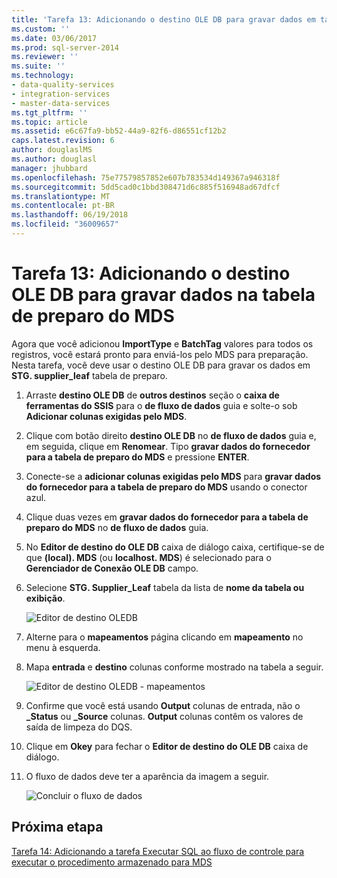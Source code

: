```yaml
---
title: 'Tarefa 13: Adicionando o destino OLE DB para gravar dados em tabela de preparo do MDS | Microsoft Docs'
ms.custom: ''
ms.date: 03/06/2017
ms.prod: sql-server-2014
ms.reviewer: ''
ms.suite: ''
ms.technology:
- data-quality-services
- integration-services
- master-data-services
ms.tgt_pltfrm: ''
ms.topic: article
ms.assetid: e6c67fa9-bb52-44a9-82f6-d86551cf12b2
caps.latest.revision: 6
author: douglaslMS
ms.author: douglasl
manager: jhubbard
ms.openlocfilehash: 75e77579857852e607b783534d149367a946318f
ms.sourcegitcommit: 5dd5cad0c1bbd308471d6c885f516948ad67dfcf
ms.translationtype: MT
ms.contentlocale: pt-BR
ms.lasthandoff: 06/19/2018
ms.locfileid: "36009657"
---
```

# <a name="task-13-adding-ole-db-destination-to-write-data-to-mds-staging-table"></a>Tarefa 13: Adicionando o destino OLE DB para gravar dados na tabela de preparo do MDS
  Agora que você adicionou **ImportType** e **BatchTag** valores para todos os registros, você estará pronto para enviá-los pelo MDS para preparação. Nesta tarefa, você deve usar o destino OLE DB para gravar os dados em **STG. supplier_leaf** tabela de preparo.  
  
1.  Arraste **destino OLE DB** de **outros destinos** seção o **caixa de ferramentas do SSIS** para o **de fluxo de dados** guia e solte-o sob  **Adicionar colunas exigidas pelo MDS**.  
  
2.  Clique com botão direito **destino OLE DB** no **de fluxo de dados** guia e, em seguida, clique em **Renomear**. Tipo **gravar dados do fornecedor para a tabela de preparo do MDS** e pressione **ENTER**.  
  
3.  Conecte-se a **adicionar colunas exigidas pelo MDS** para **gravar dados do fornecedor para a tabela de preparo do MDS** usando o conector azul.  
  
4.  Clique duas vezes em **gravar dados do fornecedor para a tabela de preparo do MDS** no **de fluxo de dados** guia.  
  
5.  No **Editor de destino do OLE DB** caixa de diálogo caixa, certifique-se de que **(local). MDS** (ou **localhost. MDS**) é selecionado para o **Gerenciador de Conexão OLE DB** campo.  
  
6.  Selecione **STG. Supplier_Leaf** tabela da lista de **nome da tabela ou exibição**.  
  
     ![Editor de destino OLEDB](../../2014/tutorials/media/et-addingoledbdestinationtowdtomdsst-01.jpg "Editor de destino de OLE DB")  
  
7.  Alterne para o **mapeamentos** página clicando em **mapeamento** no menu à esquerda.  
  
8.  Mapa **entrada** e **destino** colunas conforme mostrado na tabela a seguir.  
  
     ![Editor de destino OLEDB - mapeamentos](../../2014/tutorials/media/et-addingoledbdestinationtowdtomdsst-02.jpg "Editor de destino OLEDB - mapeamentos")  
  
9. Confirme que você está usando **Output** colunas de entrada, não o **_Status** ou **_Source** colunas. **Output** colunas contêm os valores de saída de limpeza do DQS.  
  
10. Clique em **Okey** para fechar o **Editor de destino do OLE DB** caixa de diálogo.  
  
11. O fluxo de dados deve ter a aparência da imagem a seguir.  
  
     ![Concluir o fluxo de dados](../../2014/tutorials/media/et-addingoledbdestinationtowdtomdsst-03.jpg "concluir o fluxo de dados")  
  
## <a name="next-step"></a>Próxima etapa  
 [Tarefa 14: Adicionando a tarefa Executar SQL ao fluxo de controle para executar o procedimento armazenado para MDS](../../2014/tutorials/task-14-add-execute-to-control-flow-run-mds-stored-procedure.md)  
  
  